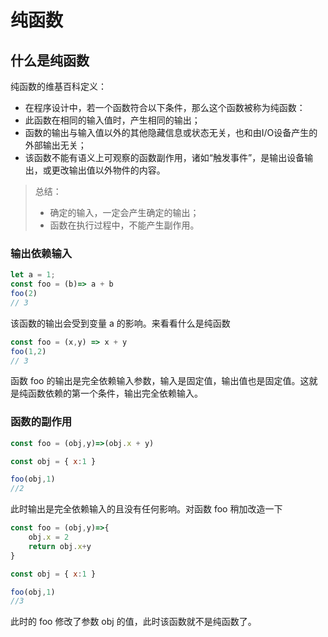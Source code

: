 # 纯函数

## 什么是纯函数
纯函数的维基百科定义：
- 在程序设计中，若一个函数符合以下条件，那么这个函数被称为纯函数：
- 此函数在相同的输入值时，产生相同的输出；
- 函数的输出与输入值以外的其他隐藏信息或状态无关，也和由I/O设备产生的外部输出无关；
- 该函数不能有语义上可观察的函数副作用，诸如“触发事件”，是输出设备输出，或更改输出值以外物件的内容。

> 总结：
> - 确定的输入，一定会产生确定的输出；
> - 函数在执行过程中，不能产生副作用。 

### 输出依赖输入
```js
let a = 1;
const foo = (b)=> a + b
foo(2)
// 3
```

该函数的输出会受到变量 a 的影响。来看看什么是纯函数

```js
const foo = (x,y) => x + y 
foo(1,2)
// 3
```
函数 foo 的输出是完全依赖输入参数，输入是固定值，输出值也是固定值。这就是纯函数依赖的第一个条件，输出完全依赖输入。

### 函数的副作用

```js
const foo = (obj,y)=>(obj.x + y)

const obj = { x:1 }

foo(obj,1)
//2
```
此时输出是完全依赖输入的且没有任何影响。对函数 foo 稍加改造一下
```js
const foo = (obj,y)=>{
    obj.x = 2 
    return obj.x+y
}

const obj = { x:1 }

foo(obj,1)
//3
```
此时的 foo 修改了参数 obj 的值，此时该函数就不是纯函数了。
